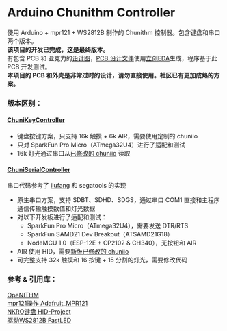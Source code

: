 # Arduino Chunithm Controller
使用 Arduino + mpr121 + WS2812B 制作的 Chunithm 控制器。包含键盘和串口两个版本。  
**该项目的开发已完成，这是最终版本。**  
有包含 PCB 和 亚克力的[设计图](设计图)，[PCB 设计文件](设计图/PCB.json)使用[立创EDA](https://lceda.cn/)生成，程序基于此 PCB 开发测试。  
**本项目的 PCB 和外壳是非常过时的设计，请勿直接使用。社区已有更加成熟的方案。**

### 版本区别：
#### [ChuniKeyController](ChuniKeyController/ChuniKeyController.ino)
- 键盘按键方案，只支持 16k 触摸 + 6k AIR，需要使用定制的 chuniio
- 只对 SparkFun Pro Micro（ATmega32U4）进行了适配和测试  
- 16k 灯光通过串口从[已修改的 chuniio](ChuniKeyController/chuniio.dll) 读取  

#### [ChuniSerialController](ChuniSerialController/ChuniSerialController.ino)
串口代码参考了 [ilufang](https://github.com/ilufang) 和 segatools 的实现  
- 原生串口方案，支持 SDBT、SDHD、SDGS，通过串口 COM1 直接和主程序通信传输触摸数值和灯光数据
- 对以下开发板进行了适配和测试：
  - SparkFun Pro Micro（ATmega32U4），需要发送 DTR/RTS
  - SparkFun SAMD21 Dev Breakout（ATSAMD21G18）
  - NodeMCU 1.0（ESP-12E + CP2102 & CH340），无按钮和 AIR
- AIR 使用 HID，需要[新版已修改的 chuniio](ChuniSerialController/chuniio)
- 可完整支持 32k 触摸和 16 按键 + 15 分割的灯光，需要修改代码

### 参考 & 引用库：  
[OpeNITHM](https://github.com/jmontineri/OpeNITHM)  
[mpr121操作 Adafruit_MPR121](https://github.com/adafruit/Adafruit_MPR121)  
[NKRO键盘 HID-Project](https://github.com/NicoHood/HID)  
[驱动WS2812B FastLED](https://github.com/FastLED/FastLED)  
